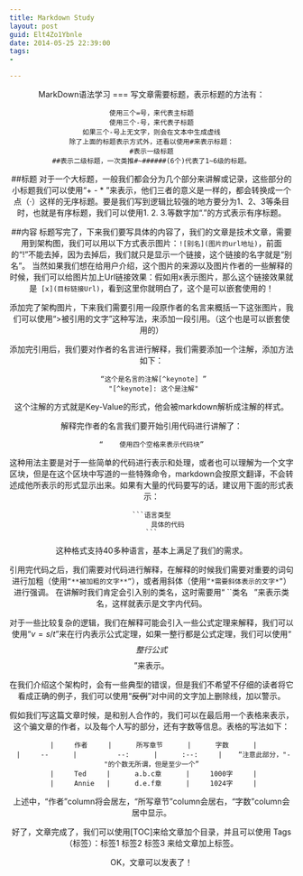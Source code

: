 ```yaml
---
title: Markdown Study
layout: post
guid: Elt4Zo1Ybnle
date: 2014-05-25 22:39:00
tags:
-

---
```


<center>MarkDown语法学习
===
写文章需要标题，表示标题的方法有：

	使用三个=号，来代表主标题
	使用三个-号，来代表子标题
	如果三个-号上无文字，则会在文本中生成虚线
	除了上面的标题表示方式外，还看以使用#来表示标题：
	#表示一级标题
	##表示二级标题，一次类推#~######(6个)代表了1~6级的标题。

##标题
对于一个大标题，一般我们都会分为几个部分来讲解或记录，这些部分的小标题我们可以使用“+ - * ”来表示，他们三者的意义是一样的，都会转换成一个点（·）这样的无序标题。要是我们写到逻辑比较强的地方要分为1、2、3等条目时，也就是有序标题，我们可以使用1. 2. 3.等数字加“.”的方式表示有序标题。

##内容
标题写完了，下来我们要写具体的内容了，我们的文章是技术文章，需要用到架构图，我们可以用以下方式表示图片：`![别名](图片的url地址)`，前面的“!”不能去掉，因为去掉后，我们就只是显示一个链接，这个链接的名字就是“别名”。
当然如果我们想在给用户介绍，这个图片的来源以及图片作者的一些解释的时候，我们可以给图片加上Url链接效果：假如用x表示图片，那么这个链接效果就是` [x](目标链接Url)`，看到这里你就明白了，这个是可以嵌套使用的！

添加完了架构图片，下来我们需要引用一段原作者的名言来概括一下这张图片，我们可以使用“>被引用的文字”这种写法，来添加一段引用。（这个也是可以嵌套使用的）

添加完引用后，我们要对作者的名言进行解释，我们需要添加一个注解，添加方法如下：

     “这个是名言的注解[^keynote] ”
     "[^keynote]: 这个是注解"
这个注解的方式就是Key-Value的形式，他会被markdown解析成注解的样式。

解释完作者的名言我们要开始引用代码进行讲解了：

	“    使用四个空格来表示代码块”
这种用法主要是对于一些简单的代码进行表示和处理，或者也可以理解为一个文字区块，但是在这个区块中写道的一些特殊命令，markdown会按原文翻译，不会转述成他所表示的形式显示出来。如果有大量的代码要写的话，建议用下面的形式表示：

	```语言类型
     		具体的代码
	```
这种格式支持40多种语言，基本上满足了我们的需求。

引用完代码之后，我们需要对代码进行解释，在解释的时候我们需要对重要的词句进行加粗（使用`“**被加粗的文字**”`），或者用斜体（使用`“*需要斜体表示的文字*”`）进行强调。
在讲解时我们肯定会引入别的类名，这时需要用“ ``类名` ` ”来表示类名，这样就表示是文字内代码。

对于一些比较复杂的逻辑，我们在解释可能会引入一些公式定理来解释，我们可以使用“$v=s/t$”来在行内表示公式定理，如果一整行都是公式定理，我们可以使用“$$整行公式$$”来表示。

在我们介绍这个架构时，会有一些典型的错误，但是我们不希望不仔细的读者将它看成正确的例子，我们可以使用“~~反例~~”对中间的文字加上删除线，加以警示。

假如我们写这篇文章时候，是和别人合作的，我们可以在最后用一个表格来表示，这个骗文章的作者，以及每个人写的部分，还有字数等信息。表格的写法如下：

     |     作者     |      所写章节      |      字数      |
     |     --      |          --:      |      :--:     |    “注意此部分，"-"的个数无所谓，但是至少一个”
     |     Ted     |      a.b.c章      |     1000字     |
     |     Annie   |      d.e.f章      |     1024字     |

上述中，“作者”column将会居左，“所写章节”column会居右，“字数”column会居中显示。

好了，文章完成了，我们可以使用[TOC]来给文章加个目录，并且可以使用
Tags（标签）：标签1 标签2 标签3    来给文章加上标签。

OK，文章可以发表了！
